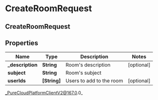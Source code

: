 # CreateRoomRequest

## CreateRoomRequest

## Properties

|Name | Type | Description | Notes|
|------------ | ------------- | ------------- | -------------|
| **_description** | **String** | Room&#39;s description | [optional] |
| **subject** | **String** | Room&#39;s subject | |
| **userIds** | **[String]** | Users to add to the room | [optional] |



_PureCloudPlatformClientV2@167.0.0_
